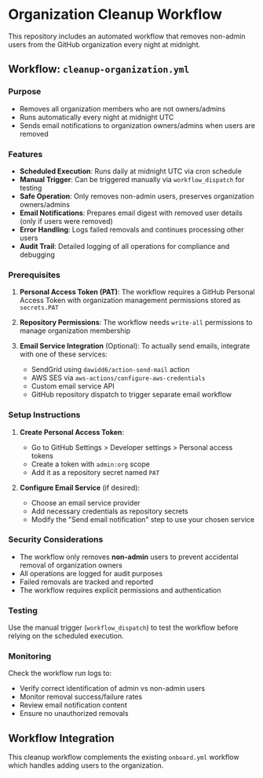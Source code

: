 # Organization Cleanup Workflow

This repository includes an automated workflow that removes non-admin users from the GitHub organization every night at midnight.

## Workflow: `cleanup-organization.yml`

### Purpose
- Removes all organization members who are not owners/admins
- Runs automatically every night at midnight UTC
- Sends email notifications to organization owners/admins when users are removed

### Features
- **Scheduled Execution**: Runs daily at midnight UTC via cron schedule
- **Manual Trigger**: Can be triggered manually via `workflow_dispatch` for testing
- **Safe Operation**: Only removes non-admin users, preserves organization owners/admins
- **Email Notifications**: Prepares email digest with removed user details (only if users were removed)
- **Error Handling**: Logs failed removals and continues processing other users
- **Audit Trail**: Detailed logging of all operations for compliance and debugging

### Prerequisites

1. **Personal Access Token (PAT)**: The workflow requires a GitHub Personal Access Token with organization management permissions stored as `secrets.PAT`

2. **Repository Permissions**: The workflow needs `write-all` permissions to manage organization membership

3. **Email Service Integration** (Optional): To actually send emails, integrate with one of these services:
   - SendGrid using `dawidd6/action-send-mail` action
   - AWS SES via `aws-actions/configure-aws-credentials`
   - Custom email service API
   - GitHub repository dispatch to trigger separate email workflow

### Setup Instructions

1. **Create Personal Access Token**:
   - Go to GitHub Settings > Developer settings > Personal access tokens
   - Create a token with `admin:org` scope
   - Add it as a repository secret named `PAT`

2. **Configure Email Service** (if desired):
   - Choose an email service provider
   - Add necessary credentials as repository secrets
   - Modify the "Send email notification" step to use your chosen service

### Security Considerations

- The workflow only removes **non-admin** users to prevent accidental removal of organization owners
- All operations are logged for audit purposes
- Failed removals are tracked and reported
- The workflow requires explicit permissions and authentication

### Testing

Use the manual trigger (`workflow_dispatch`) to test the workflow before relying on the scheduled execution.

### Monitoring

Check the workflow run logs to:
- Verify correct identification of admin vs non-admin users
- Monitor removal success/failure rates
- Review email notification content
- Ensure no unauthorized removals

## Workflow Integration

This cleanup workflow complements the existing `onboard.yml` workflow which handles adding users to the organization.